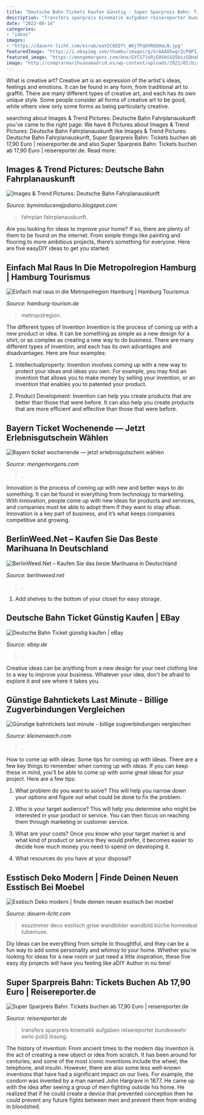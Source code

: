 ```yaml
---
title: "Deutsche Bahn Tickets Kaufen Günstig : Super Sparpreis Bahn: Tickets Buchen Ab 17,90 Euro"
description: "Transfers sparpreis kinematik aufgaben reisereporter bundeswehr serlo poli3 lösung"
date: "2023-08-14"
categories:
- "ideas"
images:
- "https://dauern-licht.com/esrwb/eaV2C8EQft_WOjTPaDVROQHaLN.jpg"
featuredImage: "https://i.ebayimg.com/thumbs/images/g/GrAAAOSwgrZcPQPI/s-l225.jpg"
featured_image: "https://mengemorgens.com/bno/GYCS7JsRjE0VbU1Q5bczGQHaEK.jpg"
image: "http://comprarmarihuanamadrid.es/wp-content/uploads/2021/02/Diseno-sin-titulo-2021-02-18T205049.895.jpg"
---
```



What is creative art?
Creative art is an expression of the artist's ideas, feelings and emotions. It can be found in any form, from traditional art to graffiti. There are many different types of creative art, and each has its own unique style. Some people consider all forms of creative art to be good, while others view only some forms as being particularly creative.

	

		
searching about Images &amp; Trend Pictures: Deutsche Bahn Fahrplanauskunft you've came to the right page. We have 8 Pictures about Images &amp; Trend Pictures: Deutsche Bahn Fahrplanauskunft like Images &amp; Trend Pictures: Deutsche Bahn Fahrplanauskunft, Super Sparpreis Bahn: Tickets buchen ab 17,90 Euro | reisereporter.de and also Super Sparpreis Bahn: Tickets buchen ab 17,90 Euro | reisereporter.de. Read more:
		
    
## Images &amp; Trend Pictures: Deutsche Bahn Fahrplanauskunft

<img loading=lazy src="https://bahnauskunft.info/wp-content/uploads/bahnauskunft-deutsche-bahn-fahrplan-berlin-hbf-200x200.jpg" onerror="this.onerror=null;this.src='https://tse2.mm.bing.net/th?id=OIP.4D8N3aajbBa_qaW5eIWBcAAAAA&amp;pid=15.1';" alt="Images &amp; Trend Pictures: Deutsche Bahn Fahrplanauskunft">

_Source: bymimilucenajpdiario.blogspot.com_

>fahrplan fahrplanauskunft. 

	

Are you looking for ideas to improve your home? If so, there are plenty of them to be found on the internet. From simple things like painting and flooring to more ambitious projects, there’s something for everyone. Here are five easyDIY ideas to get you started: 

    
## Einfach Mal Raus In Die Metropolregion Hamburg | Hamburg Tourismus

<img loading=lazy src="https://www.hamburg-tourism.de/fileadmin/_processed_/2/9/csm_RE-Rostock-Hamburg-MV_C-Deutsche-Bahn-AG-Volker-Emmersleben_0840e1627e.jpg" onerror="this.onerror=null;this.src='https://tse3.mm.bing.net/th?id=OIP.cSc0hPbOxulA4xmugf61-wHaE8&amp;pid=15.1';" alt="Einfach mal raus in die Metropolregion Hamburg | Hamburg Tourismus">

_Source: hamburg-tourism.de_

>metropolregion. 

	

The different types of Invention
Invention is the process of coming up with a new product or idea. It can be something as simple as a new design for a shirt, or as complex as creating a new way to do business. There are many different types of invention, and each has its own advantages and disadvantages. Here are four examples: 
1. Intellectualproperty: Invention involves coming up with a new way to protect your ideas and ideas you own. For example, you may find an invention that allows you to make money by selling your invention, or an invention that enables you to patented your product. 

2. Product Development: Invention can help you create products that are better than those that were before. It can also help you create products that are more efficient and effective than those that were before. 


    
## Bayern Ticket Wochenende — Jetzt Erlebnisgutschein Wählen

<img loading=lazy src="https://mengemorgens.com/bno/GYCS7JsRjE0VbU1Q5bczGQHaEK.jpg" onerror="this.onerror=null;this.src='https://tse4.mm.bing.net/th?id=OIP.MGfh3gXA8MFZugHoSUhTaAAAAA&amp;pid=15.1';" alt="Bayern ticket wochenende — jetzt erlebnisgutschein wählen">

_Source: mengemorgens.com_

>. 

	

Innovation is the process of coming up with new and better ways to do something. It can be found in everything from technology to marketing. With innovation, people come up with new ideas for products and services, and companies must be able to adopt them if they want to stay afloat. Innovation is a key part of business, and it’s what keeps companies competitive and growing.

    
## BerlinWeed.Net – Kaufen Sie Das Beste Marihuana In Deutschland

<img loading=lazy src="http://comprarmarihuanamadrid.es/wp-content/uploads/2021/02/Diseno-sin-titulo-2021-02-18T205049.895.jpg" onerror="this.onerror=null;this.src='https://tse3.mm.bing.net/th?id=OIP.PEZAY99XenRrvvDhMxeF7AAAAA&amp;pid=15.1';" alt="BerlinWeed.Net – Kaufen Sie das beste Marihuana in Deutschland">

_Source: berlinweed.net_

>. 

	

1. Add shelves to the bottom of your closet for easy storage.

    
## Deutsche Bahn Ticket Günstig Kaufen | EBay

<img loading=lazy src="https://i.ebayimg.com/thumbs/images/g/GrAAAOSwgrZcPQPI/s-l225.jpg" onerror="this.onerror=null;this.src='https://tse3.mm.bing.net/th?id=OIP.-bXQi9JeRyS58UwhasDDKAAAAA&amp;pid=15.1';" alt="Deutsche Bahn Ticket günstig kaufen | eBay">

_Source: ebay.de_

>. 

	

Creative ideas can be anything from a new design for your next clothing line to a way to improve your business. Whatever your idea, don't be afraid to explore it and see where it takes you.

    
## Günstige Bahntickets Last Minute - Billige Zugverbindungen Vergleichen

<img loading=lazy src="https://kleinenwach.com/dst/JO040AsyK7RN4DoP3-DN9gHaD4.jpg" onerror="this.onerror=null;this.src='https://tse1.mm.bing.net/th?id=OIP.CA95S9zd2_VHwLat9wTZNQAAAA&amp;pid=15.1';" alt="Günstige bahntickets last minute - billige zugverbindungen vergleichen">

_Source: kleinenwach.com_

>. 

	

How to come up with ideas: Some tips for coming up with ideas.
There are a few key things to remember when coming up with ideas. If you can keep these in mind, you’ll be able to come up with some great ideas for your project. Here are a few tips:
1. What problem do you want to solve? This will help you narrow down your options and figure out what could be done to fix the problem.

2. Who is your target audience? This will help you determine who might be interested in your product or service. You can then focus on reaching them through marketing or customer service.

3. What are your costs? Once you know who your target market is and what kind of product or service they would prefer, it becomes easier to decide how much money you need to spend on developing it.

4. What resources do you have at your disposal?

    
## Esstisch Deko Modern | Finde Deinen Neuen Esstisch Bei Moebel

<img loading=lazy src="https://dauern-licht.com/esrwb/eaV2C8EQft_WOjTPaDVROQHaLN.jpg" onerror="this.onerror=null;this.src='https://tse1.mm.bing.net/th?id=OIP.jzMS3MjZ-O_fNu6YOTXyoQAAAA&amp;pid=15.1';" alt="Esstisch Deko modern | finde deinen neuen esstisch bei moebel">

_Source: dauern-licht.com_

>esszimmer deco esstisch grise wandbilder wandbild küche homeideal tubemuse. 

	

Diy Ideas can be everything from simple to thoughtful, and they can be a fun way to add some personality and whimsy to your home. Whether you're looking for ideas for a new room or just need a little inspiration, these five easy diy projects will have you feeling like aDIY Author in no time!

    
## Super Sparpreis Bahn: Tickets Buchen Ab 17,90 Euro | Reisereporter.de

<img loading=lazy src="https://images.reisereporter.de/Xg517PX4QxhdASjIGyisVQoXwfzu_B1y7H0V7h2SPf4/g:sm/cb:33b730a6cf4fa84f9525728cfe7fa5e5/rs:fill:940:529/ZjlhYWZlYWMtNWZ/jYy00ZjVlLWI1Nj/UtOGRjNzRiZTgwY/mM2LmpwZw" onerror="this.onerror=null;this.src='https://tse1.mm.bing.net/th?id=OIP.VobZUN4bEzH8ZCX03shZXQHaEK&amp;pid=15.1';" alt="Super Sparpreis Bahn: Tickets buchen ab 17,90 Euro | reisereporter.de">

_Source: reisereporter.de_

>transfers sparpreis kinematik aufgaben reisereporter bundeswehr serlo poli3 lösung. 

	

The history of invention: From ancient times to the modern day
Invention is the act of creating a new object or idea from scratch. It has been around for centuries, and some of the most iconic inventions include the wheel, the telephone, and insulin. However, there are also some less well-known inventions that have had a significant impact on our lives. For example, the condom was invented by a man named John Hargrave in 1877. He came up with the idea after seeing a group of men fighting outside his home. He realized that if he could create a device that prevented conception then he could prevent any future fights between men and prevent them from ending in bloodshed.

